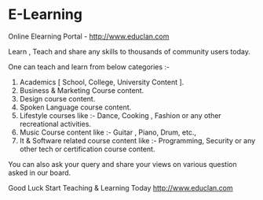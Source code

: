 # E-Learning

Online Elearning Portal - http://www.educlan.com

Learn , Teach and share any skills to thousands of community users today. 

One can teach and learn from below categories :-

1. Academics [ School, College, University Content ].
2. Business & Marketing Course content.
3. Design course content.
4. Spoken Language course content.
5. Lifestyle courses like :- Dance, Cooking , Fashion or any other recreational activities.
6. Music Course content like :- Guitar , Piano, Drum, etc.,
7. It & Software related course content like :- Programming, Security or any other tech or certification course content.



You can also ask your query and share your views on various question asked in our board.

Good Luck
Start Teaching & Learning Today
http://www.educlan.com
